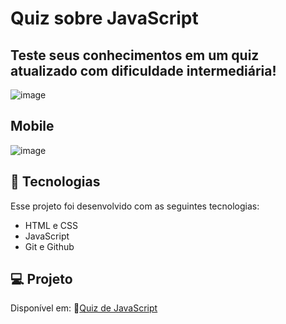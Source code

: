 # Quiz sobre JavaScript
## Teste seus conhecimentos em um quiz atualizado com dificuldade intermediária!
![image](https://github.com/marostegaf/quiz-js/assets/103620713/207871ff-a4fc-434d-a559-137b979032a4)
## Mobile
![image](https://github.com/marostegaf/quiz-js/assets/103620713/056a43cc-a3e3-4936-a4f9-73a37c03e817)


## 🚀 Tecnologias

Esse projeto foi desenvolvido com as seguintes tecnologias:

- HTML e CSS
- JavaScript
- Git e Github

## 💻 Projeto
Disponível em: 🔗[Quiz de JavaScript](marostegaf.github.io/quiz-js/)
